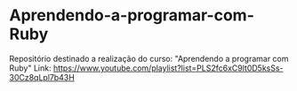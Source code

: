 # Aprendendo-a-programar-com-Ruby
Repositório destinado a realização do curso: "Aprendendo a programar com Ruby" Link: https://www.youtube.com/playlist?list=PLS2fc6xC9lt0D5ksSs-30Cz8qLpl7b43H 
